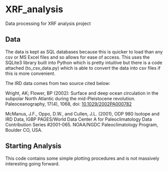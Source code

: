 # XRF_analysis
Data processing for XRF analysis project

## Data

The data is kept as SQL databases because this is quicker to load than any csv or MS Excel files and so allows for ease 
of access. This uses the SQLite3 library built into Python which is pretty intuitive but there is a code attached 
(to_csv_data.py) which is able to convert the data into csv files if this is more convenient.

The IRD data comes from two source cited below:

Wright, AK; Flower, BP (2002): Surface and deep ocean circulation in the subpolar North Atlantic during the 
mid-Pleistocene revolution. Paleoceanography, 17(4), 1068, doi: [10.1029/2002PA000782](https://doi.org/10.1029/2002PA000782)

McManus, J.F., Oppo, D.W., and Cullen, J.L. (2001), 
ODP 980 Isotope and IRD Data, 
IGBP PAGES/World Data Center A for Paleoclimatology 
Data Contribution Series #2001-065. 
NOAA/NGDC Paleoclimatology Program, Boulder CO, USA.

## Starting Analysis

This code contains some simple plotting procedures and is not massively interesting going forward.